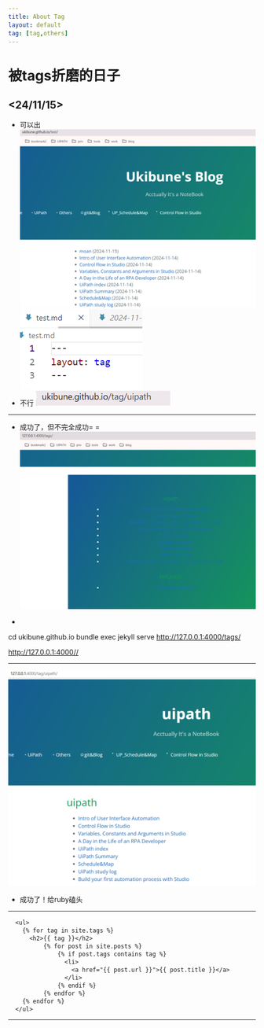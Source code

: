 ```yaml
---
title: About Tag
layout: default
tag: [tag,others]
---
```

# 被tags折磨的日子

## <24/11/15>
- 可以出
![alt text](/images/about-tag00.png)
![alt text](/images/about-tag01.png)
- 不行
![alt text](/images/about-tag02.png)
---
- 成功了，但不完全成功= =
![alt text](/images/about-tag03.png)

-
cd ukibune.github.io
bundle exec jekyll serve
http://127.0.0.1:4000/tags/

http://127.0.0.1:4000//

---
![alt text](/images/about-tag04.png)
- 成功了！给ruby磕头

---
~~~
  <ul>
    {% for tag in site.tags %}
      <h2>{{ tag }}</h2>
          {% for post in site.posts %}
              {% if post.tags contains tag %}
                <li>
                  <a href="{{ post.url }}">{{ post.title }}</a>
                </li>
              {% endif %}
          {% endfor %}
    {% endfor %}
  </ul>
  ~~~
---